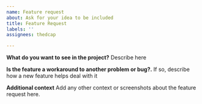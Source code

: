 ```yaml
---
name: Feature request
about: Ask for your idea to be included
title: Feature Request
labels: ''
assignees: thedcap

---
```


**What do you want to see in the project?**
Describe here

**Is the feature a workaround to another problem or bug?.**
If so, describe how a new feature helps deal with it

**Additional context**
Add any other context or screenshots about the feature request here.
